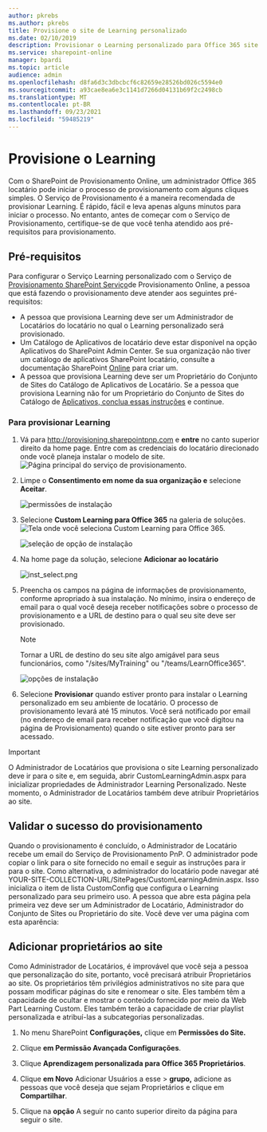 ```yaml
---
author: pkrebs
ms.author: pkrebs
title: Provisione o site de Learning personalizado
ms.date: 02/10/2019
description: Provisionar o Learning personalizado para Office 365 site por meio do mecanismo SharePoint provisionamento
ms.service: sharepoint-online
manager: bpardi
ms.topic: article
audience: admin
ms.openlocfilehash: d8fa6d3c3dbcbcf6c82659e28526bd026c5594e0
ms.sourcegitcommit: a93cae8ea6e3c1141d7266d04131b69f2c2498cb
ms.translationtype: MT
ms.contentlocale: pt-BR
ms.lasthandoff: 09/23/2021
ms.locfileid: "59485219"
---
```

# <a name="provision-custom-learning"></a>Provisione o Learning

Com o SharePoint de Provisionamento Online, um administrador Office 365 locatário pode iniciar o processo de provisionamento com alguns cliques simples. O Serviço de Provisionamento é a maneira recomendada de provisionar Learning. É rápido, fácil e leva apenas alguns minutos para iniciar o processo. No entanto, antes de começar com o Serviço de Provisionamento, certifique-se de que você tenha atendido aos pré-requisitos para provisionamento.

## <a name="prerequisites"></a>Pré-requisitos
 
Para configurar o Serviço Learning personalizado com o Serviço de [Provisionamento SharePoint Serviço](https://provisioning.sharepointpnp.com)de Provisionamento Online, a pessoa que está fazendo o provisionamento deve atender aos seguintes pré-requisitos: 
 
- A pessoa que provisiona Learning deve ser um Administrador de Locatários do locatário no qual o Learning personalizado será provisionado.  
- Um Catálogo de Aplicativos de locatário deve estar disponível na opção Aplicativos do SharePoint Admin Center. Se sua organização não tiver um catálogo de aplicativos SharePoint locatário, consulte a documentação SharePoint [Online](/sharepoint/use-app-catalog) para criar um.  
- A pessoa que provisiona Learning deve ser um Proprietário do Conjunto de Sites do Catálogo de Aplicativos de Locatário. Se a pessoa que provisiona Learning não for um Proprietário do Conjunto de Sites do Catálogo de [Aplicativos, conclua essas instruções](addappadmin.md) e continue. 

### <a name="to-provision-custom-learning"></a>Para provisionar Learning

1. Vá para http://provisioning.sharepointpnp.com e **entre** no canto superior direito da home page.  Entre com as credenciais do locatário direcionado onde você planeja instalar o modelo de site.
![Página principal do serviço de provisionamento.](media/inst_signin.png)

2. Limpe o **Consentimento em nome da sua organização e** selecione **Aceitar**.

   ![permissões de instalação](media/inst_perms.png)

3. Selecione **Custom Learning para Office 365** na galeria de soluções.
![Tela onde você seleciona Custom Learning para Office 365.](media/inst_select.png)

   ![seleção de opção de instalação](media/inst_select.png)

4. Na home page da solução, selecione **Adicionar ao locatário**

      ![inst_select.png](media/inst_add.png)

5. Preencha os campos na página de informações de provisionamento, conforme apropriado à sua instalação. No mínimo, insira o endereço de email para o qual você deseja receber notificações sobre o processo de provisionamento e a URL de destino para o qual seu site deve ser provisionado.  
   > [!NOTE]
   > Tornar a URL de destino do seu site algo amigável para seus funcionários, como "/sites/MyTraining" ou "/teams/LearnOffice365".

   ![opções de instalação](media/inst_options.png)

6. Selecione **Provisionar** quando estiver pronto para instalar o Learning personalizado em seu ambiente de locatário.  O processo de provisionamento levará até 15 minutos. Você será notificado por email (no endereço de email para receber notificação que você digitou na página de Provisionamento) quando o site estiver pronto para ser acessado.

> [!IMPORTANT]
> O Administrador de Locatários que provisiona o site Learning personalizado deve ir para o site e, em seguida, abrir CustomLearningAdmin.aspx para inicializar propriedades de Administrador Learning Personalizado. Neste momento, o Administrador de Locatários também deve atribuir Proprietários ao site. 

## <a name="validate-provisioning-success"></a>Validar o sucesso do provisionamento

Quando o provisionamento é concluído, o Administrador de Locatário recebe um email do Serviço de Provisionamento PnP. O administrador pode copiar o link para o site fornecido no email e seguir as instruções para ir para o site. Como alternativa, o administrador do locatário pode navegar até YOUR-SITE-COLLECTION-URL/SitePages/CustomLearningAdmin.aspx. Isso inicializa o item de lista CustomConfig que configura o Learning personalizado para seu primeiro uso. A pessoa que abre esta página pela primeira vez deve ser um Administrador de Locatário, Administrador do Conjunto de Sites ou Proprietário do site. Você deve ver uma página com esta aparência: 

## <a name="add-owners-to-site"></a>Adicionar proprietários ao site
Como Administrador de Locatários, é improvável que você seja a pessoa que personalização do site, portanto, você precisará atribuir Proprietários ao site. Os proprietários têm privilégios administrativos no site para que possam modificar páginas do site e renomear o site. Eles também têm a capacidade de ocultar e mostrar o conteúdo fornecido por meio da Web Part Learning Custom. Eles também terão a capacidade de criar playlist personalizada e atribuí-las a subcategorias personalizadas.  

1. No menu SharePoint **Configurações,** clique em **Permissões do Site.**
2. Clique **em Permissão Avançada Configurações**.
3. Clique **Aprendizagem personalizada para Office 365 Proprietários**.
4. Clique **em Novo** Adicionar Usuários a esse  >  **grupo,** adicione as pessoas que você deseja que sejam Proprietários e clique em **Compartilhar**.

8. Clique na **opção** A seguir no canto superior direito da página para seguir o site.  
